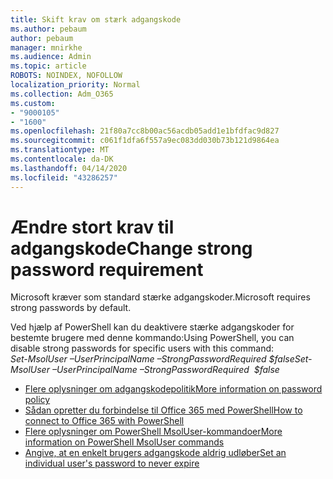 ```yaml
---
title: Skift krav om stærk adgangskode
ms.author: pebaum
author: pebaum
manager: mnirkhe
ms.audience: Admin
ms.topic: article
ROBOTS: NOINDEX, NOFOLLOW
localization_priority: Normal
ms.collection: Adm_O365
ms.custom:
- "9000105"
- "1600"
ms.openlocfilehash: 21f80a7cc8b00ac56acdb05add1e1bfdfac9d827
ms.sourcegitcommit: c061f1dfa6f557a9ec083dd030b73b121d9864ea
ms.translationtype: MT
ms.contentlocale: da-DK
ms.lasthandoff: 04/14/2020
ms.locfileid: "43286257"
---
```

# <a name="change-strong-password-requirement"></a><span data-ttu-id="0def4-102">Ændre stort krav til adgangskode</span><span class="sxs-lookup"><span data-stu-id="0def4-102">Change strong password requirement</span></span>

<span data-ttu-id="0def4-103">Microsoft kræver som standard stærke adgangskoder.</span><span class="sxs-lookup"><span data-stu-id="0def4-103">Microsoft requires strong passwords by default.</span></span> 

<span data-ttu-id="0def4-104">Ved hjælp af PowerShell kan du deaktivere stærke adgangskoder for bestemte brugere med denne kommando:</span><span class="sxs-lookup"><span data-stu-id="0def4-104">Using PowerShell, you can disable strong passwords for specific users with this command:</span></span><br>
<span data-ttu-id="0def4-105">*Set-MsolUser –UserPrincipalName <UserPrincipalName> –StrongPasswordRequired $false*</span><span class="sxs-lookup"><span data-stu-id="0def4-105">*Set-MsolUser –UserPrincipalName <UserPrincipalName> –StrongPasswordRequired  $false*</span></span>

- [<span data-ttu-id="0def4-106">Flere oplysninger om adgangskodepolitik</span><span class="sxs-lookup"><span data-stu-id="0def4-106">More information on password policy</span></span>](https://docs.microsoft.com/azure/active-directory/authentication/concept-sspr-policy#password-policies-that-only-apply-to-cloud-user-accounts)
- [<span data-ttu-id="0def4-107">Sådan opretter du forbindelse til Office 365 med PowerShell</span><span class="sxs-lookup"><span data-stu-id="0def4-107">How to connect to Office 365 with PowerShell</span></span>](https://docs.microsoft.com/office365/enterprise/powershell/connect-to-office-365-powershell#connect-with-the-microsoft-azure-active-directory-module-for-windows-powershell)
- [<span data-ttu-id="0def4-108">Flere oplysninger om PowerShell MsolUser-kommandoer</span><span class="sxs-lookup"><span data-stu-id="0def4-108">More information on PowerShell MsolUser commands</span></span>](https://docs.microsoft.com/powershell/module/msonline/set-msoluser?view=azureadps-1.0)
- [<span data-ttu-id="0def4-109">Angive, at en enkelt brugers adgangskode aldrig udløber</span><span class="sxs-lookup"><span data-stu-id="0def4-109">Set an individual user's password to never expire</span></span>](https://docs.microsoft.com/microsoft-365/admin/add-users/set-password-to-never-expire)

